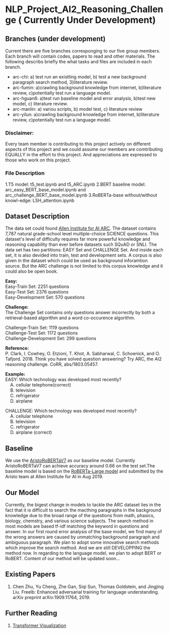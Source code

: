 # NLP_Project_AI2_Reasoning_Challenge ( Currently Under Development)
## Branches (under development)
Current there are five branches corresponging to our five group members. Each branch will contain codes, papers to read and other materials. The following describs briefly the what tasks and files are included in each branch.
* arc-chi: a) test run an existting model, b) test a new background paragraph search method, 3)literature review.
* arc-fumin: a)crawling background knowledge from internet, b)literature review, c)potentially test run a language model.
* arc-hguan6: a)test run baseline model and error analysis, b)test new model, c) literature review.
* arc-manlin: a) variou scripts, b) model test, c) literature review
* arc-yilun: a)crawling background knowledge from internet, b)literature review, c)potentially test run a language model.

### Disclaimer: 
Every team member is contributing to this project actively on different aspects of this project and we could assume our members are comtributing EQUALLY in the effort to this project. And appreciations are expressed to those who work on this project.

### File Description
1.T5 model: t5_test.ipynb and t5_ARC.ipynb
2.BERT baseline model: arc_easy_BERT_base_model.ipynb and arc_challenge_BERT_base_model.ipynb
3.RoBERTa-base without/without knowl-edge: LSH_attention.ipynb

## Dataset Description
The data set could found [Allen Institute for AI ARC](https://leaderboard.allenai.org/arc/submissions/public). The dataset contains 7,787 natural grade-school level multiple-choice SCIENCE questions. This dataset's level of difficulty requires far more powerful knowledge and reasoning capability than ever before datasets such SQuAD or SNLI. The data set has two partitions: EASY Set and CHALLENGE Set. And inside each set, it is also devided into train, test and development sets. A corpus is also given in the dataset which could be used as background inforamtion source. But the ARC challenge is not limited to this corpus knowledge and it could also be open book.

<b> Easy: </b>  
Easy-Train Set: 2251 questions  
Easy-Test Set: 2376 questions  
Easy-Development Set: 570 questions  

<b> Challenge: </b>  
The Challenge Set contains only questions answer incorrectly by both a retrieval-based algorithm and a word co-occurence algorithm.  

Challenge-Train Set: 1119 questions  
Challenge-Test Set: 1172 questions  
Challenge-Development Set: 299 questions  

<b> Reference: </b>  
P. Clark, I. Cowhey, O. Etzioni, T. Khot, A. Sabharwal, C. Schoenick, and O. Tafjord. 2018. Think you have solved question answering? Try ARC, the AI2 reasoning challenge. CoRR, abs/1803.05457.

<b> Example: </b>  
EASY:
Which technology was developed most recently?  
&nbsp; &nbsp; A. cellular telephone(correct)  
&nbsp; &nbsp; B. television  
&nbsp; &nbsp; C. refrigerator  
&nbsp; &nbsp; D. airplane  

CHALLENGE:
Which technology was developed most recently?  
&nbsp; &nbsp; A. cellular telephone  
&nbsp; &nbsp; B. television  
&nbsp; &nbsp; C. refrigerator  
&nbsp; &nbsp; D. airplane (correct)

## Baseline
We use the [AristoRoBERTaV7](https://leaderboard.allenai.org/arc/submission/blcotvl7rrltlue6bsv0) as our baseline model. Currently AristoRoBERTaV7 can achieve accuracy around 0.66 on the test set.The baseline model is based on the [RoBERTa-Large model](https://arxiv.org/abs/1907.11692) and submitted by the Aristo team at Allen Institute for AI in Aug 2019.

## Our Model 
Currently, the bigest change in models to tackle the ARC dataset lies in the fact that it is difficult to search the macthing paragraphs in the background knowledge due to the broad range of the questions from math, phasics, biology, chemstry,  and various science subjects. The search method in most models are based tf-idf matching the keyword in questions and answer. In our first round error analysis of the base model, we find many of the wrong answers are caused by unmatching background paragraph and ambiguous paragraph. We plan to adopt some innovative search methods which improve the search method. And we are still DEVELOPPING the method now. In regarding to the language model, we plan to adopt BERT or RoBERT. Content of our method will be updated soon...
## Existing Papers
1. Chen Zhu, Yu Cheng, Zhe Gan, Siqi Sun, Thomas Goldstein, and Jingjing Liu. Freelb: Enhanced adversarial training for language understanding. arXiv preprint arXiv:1909.11764, 2019. 
## Further Reading
1. [Transformer Visualization](http://jalammar.github.io/illustrated-transformer/)  
